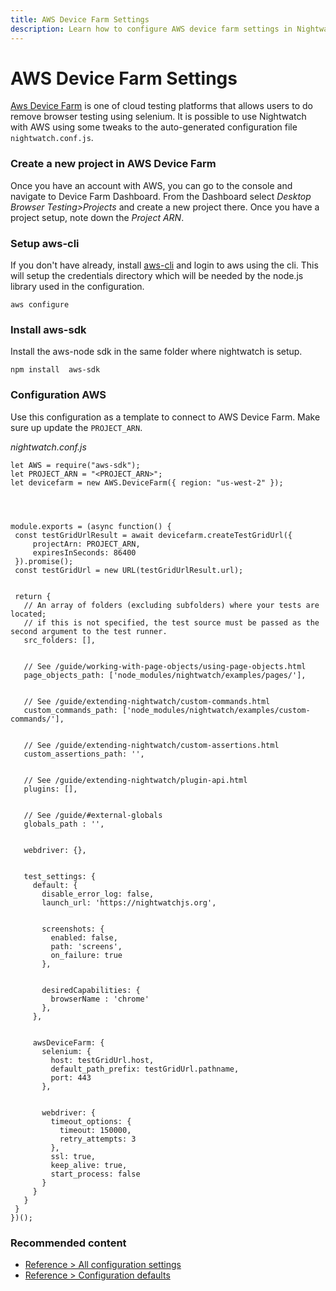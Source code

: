```yaml
---
title: AWS Device Farm Settings
description: Learn how to configure AWS device farm settings in Nightwatch
---
```


<div class="page-header"><h1>AWS Device Farm Settings</h1></div>

[Aws Device Farm][1] is one of cloud testing platforms that allows users to do remove browser testing using selenium. It is possible to use Nightwatch with AWS using some tweaks to the auto-generated configuration file  `nightwatch.conf.js`.

### Create a new project in AWS Device Farm
Once you have an account with AWS, you can go to the console and navigate to Device Farm Dashboard. From the Dashboard select *Desktop Browser Testing>Projects* and create a new project there. Once you have a project setup, note down the *Project ARN*.

### Setup aws-cli
If you don't have already, install [aws-cli](https://docs.aws.amazon.com/cli/latest/userguide/getting-started-install.html) and login to aws using the cli. This will setup the credentials directory which will be needed by the node.js library used in the configuration.
<pre class="line-numbers"><code class="language-bash">aws configure
</code></pre>

### Install aws-sdk
Install the aws-node sdk in the same folder where nightwatch is setup.
<pre class="line-numbers"><code class="language-bash">npm install  aws-sdk
</code></pre>

### Configuration AWS

Use this configuration as a template to connect to AWS Device Farm. Make sure up update the `PROJECT_ARN`.

<div class="sample-test">
<i>nightwatch.conf.js</i>
<pre class="line-numbers"><code class="language-javascript">let AWS = require("aws-sdk");
let PROJECT_ARN = "&lt;PROJECT_ARN&gt;";
let devicefarm = new AWS.DeviceFarm({ region: "us-west-2" });
<br>
<br>
module.exports = (async function() {
 const testGridUrlResult = await devicefarm.createTestGridUrl({
     projectArn: PROJECT_ARN,
     expiresInSeconds: 86400
 }).promise();
 const testGridUrl = new URL(testGridUrlResult.url);
 <br>
 return {
   // An array of folders (excluding subfolders) where your tests are located;
   // if this is not specified, the test source must be passed as the second argument to the test runner.
   src_folders: [],
   <br>
   // See /guide/working-with-page-objects/using-page-objects.html
   page_objects_path: ['node_modules/nightwatch/examples/pages/'],
   <br>
   // See /guide/extending-nightwatch/custom-commands.html
   custom_commands_path: ['node_modules/nightwatch/examples/custom-commands/'],
   <br>
   // See /guide/extending-nightwatch/custom-assertions.html
   custom_assertions_path: '',
   <br>
   // See /guide/extending-nightwatch/plugin-api.html
   plugins: [],
   <br>
   // See /guide/#external-globals
   globals_path : '',
   <br>
   webdriver: {},
   <br>
   test_settings: {
     default: {
       disable_error_log: false,
       launch_url: 'https://nightwatchjs.org',
       <br>
       screenshots: {
         enabled: false,
         path: 'screens',
         on_failure: true
       },
       <br>
       desiredCapabilities: {
         browserName : 'chrome'
       },
     },
     <br>
     awsDeviceFarm: {
       selenium: {
         host: testGridUrl.host,
         default_path_prefix: testGridUrl.pathname,
         port: 443
       },
       <br>
       webdriver: {
         timeout_options: {
           timeout: 150000,
           retry_attempts: 3
         },
         ssl: true,
         keep_alive: true,
         start_process: false
       }
     }
   }
 }
})();
</code></pre>
</div>

[1]:    https://aws.amazon.com/device-farm/

### Recommended content
- [Reference > All configuration settings](/guide/reference/settings.html)
- [Reference > Configuration defaults](/guide/reference/defaults.html)

 